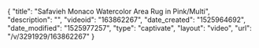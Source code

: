 {
    "title": "Safavieh Monaco Watercolor Area Rug in Pink\/Multi",
    "description": "",
    "videoid": "163862267",
    "date_created": "1525964692",
    "date_modified": "1525977257",
    "type": "captivate",
    "layout": "video",
    "url": "\/v\/3291929\/163862267"
}